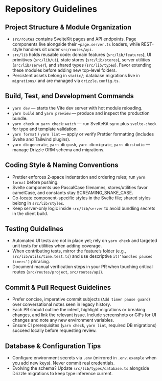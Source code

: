 # Repository Guidelines

## Project Structure & Module Organization
- `src/routes` contains SvelteKit pages and API endpoints. Page components live alongside their `+page.server.ts` loaders, while REST-style handlers sit under `src/routes/api`.
- `src/lib` holds reusable code: domain features (`src/lib/features`), UI primitives (`src/lib/ui`), state stores (`src/lib/stores`), server utilities (`src/lib/server`), and shared types (`src/lib/types`). Favor extending these modules before adding new top-level folders.
- Persistent assets belong in `static/`; database migrations live in `migrations/` and are managed via `drizzle.config.ts`.

## Build, Test, and Development Commands
- `yarn dev` — starts the Vite dev server with hot module reloading.
- `yarn build` and `yarn preview` — produce and inspect the production bundle.
- `yarn check` or `yarn check:watch` — run SvelteKit sync plus `svelte-check` for type and template validation.
- `yarn format` / `yarn lint` — apply or verify Prettier formatting (includes Svelte and Tailwind plugins).
- `yarn db:generate`, `yarn db:push`, `yarn db:migrate`, `yarn db:studio` — manage Drizzle ORM schema and migrations.

## Coding Style & Naming Conventions
- Prettier enforces 2-space indentation and ordering rules; run `yarn format` before pushing.
- Svelte components use PascalCase filenames, stores/utilities favor camelCase, and constants stay SCREAMING_SNAKE_CASE.
- Co-locate component-specific styles in the Svelte file; shared styles belong in `src/lib/styles`.
- Keep server-only logic inside `src/lib/server` to avoid bundling secrets in the client build.

## Testing Guidelines
- Automated UI tests are not in place yet; rely on `yarn check` and targeted unit tests for utilities when adding coverage.
- When contributing tests, mirror the feature’s folder (e.g., `src/lib/utils/time.test.ts`) and use descriptive `it('handles paused timers')` phrasing.
- Document manual verification steps in your PR when touching critical routes (`src/routes/project`, `src/routes/api`).

## Commit & Pull Request Guidelines
- Prefer concise, imperative commit subjects (`Add timer pause guard`) over conversational notes seen in legacy history.
- Each PR should outline the intent, highlight migrations or breaking changes, and link the relevant issue. Include screenshots or GIFs for UI changes and note any new environment variables.
- Ensure CI prerequisites (`yarn check`, `yarn lint`, required DB migrations) succeed locally before requesting review.

## Database & Configuration Tips
- Configure environment secrets via `.env` (mirrored in `.env.example` when you add new keys). Never commit real credentials.
- Evolving the schema? Update `src/lib/types/database.ts` alongside Drizzle migrations to keep type inference current.

